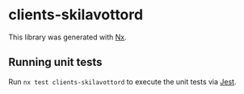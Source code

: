 # clients-skilavottord

This library was generated with [Nx](https://nx.dev).

## Running unit tests

Run `nx test clients-skilavottord` to execute the unit tests via [Jest](https://jestjs.io).

